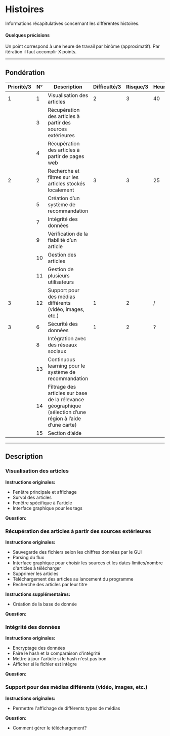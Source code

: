 # Histoires
Informations récapitulatives concernant les différentes histoires.

#### Quelques précisions
Un point correspond à une heure de travail par binôme (approximatif).  Par itération il faut accomplir X points.

----------------------


## Pondération

| Priorité/3 | N° | Description | Difficulté/3 | Risque/3 | Heures/? | Points |
| ------ | ------ | ------ | ------ | ------ | ------ | ------ |
| 1 | 1 | Visualisation des articles | 2 | 3 | 40 | 24 |
|   | 3 | Récupération des articles à partir des sources extérieures |  |  |  | 30 |
|   | 4 | Récupération des articles à partir de pages web |  |  |  | 34 |
| 2 | 2 | Recherche et filtres sur les articles stockés localement | 3 | 3 | 25 | 24 |
|   | 5 | Création d’un système de recommandation |  |  |  | 44 + 6 |
|   | 7 | Intégrité des données |  |  |  | 16 |
|   | 9 | Vérification de la fiabilité d’un article |  |  |  | 40 |
|   |10 | Gestion des articles |  |  |  | 36 + 19 |
|   |11 | Gestion de plusieurs utilisateurs |  |  |  | 20 |
| 3  |12 | Support pour des médias différents (vidéo, images, etc.) | 1 | 2 | / | 40 |
| 3 | 6 | Sécurité des données | 1 | 2 | ? | 30 |
|   | 8 | Intégration avec des réseaux sociaux |  |  |  | 54 |
|   |13 | Continuous learning pour le système de recommandation |  |  |  | 50 + 30 |
|   |14 | Filtrage des articles sur base de la rélevance géographique (sélection d’une région à l’aide d’une carte)|  |  |  | 60 |
|   |15 | Section d’aide |  |  |  | 20 |

----------------------


## Description

### Visualisation des articles

**Instructions originales:**           
- Fenêtre principale et affichage
- Survol des articles
- Fenêtre spécifique à l'article
- Interface graphique pour les tags

**Question:**       

### Récupération des articles à partir des sources extérieures

**Instructions originales:**           
- Sauvegarde des fichiers selon les chiffres données par le GUI
- Parsing du flux
- Interface graphique pour choisir les sources et les dates limites/nombre d'articles à télécharger
- Supprimer les articles
- Téléchargement des articles au lancement du programme
- Recherche des articles par leur titre

**Instructions supplémentaires:**
- Création de la base de donnée

**Question:**       

### Intégrité des données

**Instructions originales:**       
- Encryptage des données    
- Faire le hash et la comparaison d'intégrité
- Mettre à jour l'article si le hash n'est pas bon
- Afficher si le fichier est intègre

**Question:** 

### Support pour des médias différents (vidéo, images, etc.)

**Instructions originales:**       
- Permettre l'affichage de différents types de médias

**Question:** 
- Comment gérer le téléchargement?